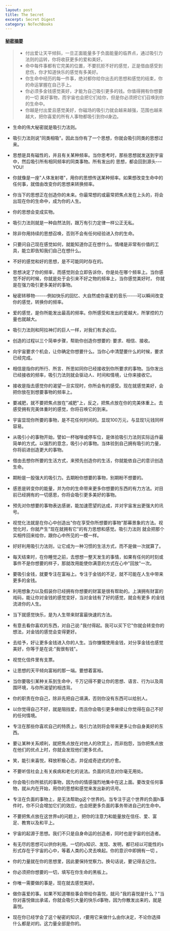 ```yaml
---
layout: post
title: The Secret
excerpt: Secret Digest
category: NoTechBooks
---
```


#### [秘密摘要](http://www.thesecret.tv/)

> - 付出爱让天平倾斜，一旦正面能量多于负面能量的临界点，通过吸引力法则的运转，你将收获更多的爱和美好。
> - 命中每件事都有它完美的位置，不要抗拒不好的感觉，正是借由感受到悲伤，你才知道快乐的感觉有多美好。
> - 你生命中经历的每一件事，绝对都你给你出去的思想和感觉的结束，你的命运掌握在自己手上。
> - 你必须多金钱感觉美好，才能为自己吸引更多的钱。你值得拥有你想要的一切 美好事物，而宇宙也会把它们给你，但是你必须把它们召唤到你的生命中。
> - 你越是付出爱且感觉美好，你磁场的吸引力就会越来越强，范围也越来越大，把你喜爱的所有人事物都吸引到你d身边。


- 生命的伟大秘密就是吸引力法则。
- 吸引力法则说"同类相吸"。因此当你有了一个思想，你就会吸引同类的思想过来。
- 思想是具有磁性的，并且有关某种频率。当你思考时，那些思想就发送到宇宙中，然后吸引所有相同频率的同类事物。所有发出的
  思想，都会回到源头---YOU!
- 你就像是一座"人体发射塔"，用你的思想传送某种频率。如果想改变生命中的任何事，就借由改变你的思想来转换频率。
- 你当下的思想正在创造你的未来。你最常想的或最常把焦点发在上头的，将会出现在你的生命中，成为你的人生。
- 你的思想会变成实物。
  
- 吸引力法则就是一种自然法则，跟万有引力定律一样公正无私。
- 除非你用持续的思想召唤，否则不会有任何经验进入你的生命。
- 只要问自己现在感觉如何，就能知道你正在想什么。情绪是非常有价值的工具，能立即告知我们自己在想什么。
- 不好的感觉和好的思想，是不可能同时存在的。
- 思想决定了你的频率，而感觉则会立即告诉你，你是处在哪个频率上。当你感觉不好的时候，你就是处于会引来不好之物的频率上，当你感觉美好时，
  你就是在强力吸引更多美好的事物。
- 秘密转移物------例如快乐的回忆、大自然或你喜爱的音乐-----可以瞬间改变你的感觉，转换你的频率。
- 爱的感觉，是你所能发出最高的频率。你所感受和发出的爱越大，所掌控的力量也就越大。

- 吸引力法则和阿拉神灯的巨人一样，对我们有求必应。
- 创造的过程以三个简单步骤，帮助你创造你想要的: 要求、相信、接收。
- 向宇宙要求个机会，让你确定你想要什么。当你心中清楚要什么的时候，要求已经完成。
- 相信是指你的所行、所言、所思如同你已经接收到你所要求的事物。当你发出已经接收的频率，吸引力法则就会驱动人、时间和情境，让你来接收它。
- 接收是指去感觉你的渴望一旦实现时，你所会有的感受。现在就感觉美好，会把你放在到想要事物的频率上。
- 要减肥，就不要把焦点放在"减肥"上，反之，把焦点放在你的完美体重上。去感受拥有完美体重时的感觉，你将召唤它的到来。
- 宇宙显现你所要的事物，是不花任何时间的。显现100万元，与显现1元钱同样容易。
- 从吸引小的事物开始，譬如一杯咖啡或停车位，是体验吸引力法则实际运作最简单的方式。以强烈的意念，吸引小的事物。当体验到自己拥有吸引的力量，你将前进创造更大的事物。
- 借由去想你所要的生活方式，来预先创造你的生活，你就能依自己的意识创造生命。


- 期盼是一股强大的吸引力。去期盼你想要的事物，别期盼不想要的。
- 感恩是转变你的能量，并为你的生命带来更多你想要的东西的有力方法。对目前已经拥有的一切感恩，你将会吸引更多美好的事物。
- 预先对你想要的事物表达感谢，能加速愿望的达成，并对宇宙发出更强大的讯号。
- 视觉化法就是在你心中创造出"你在享受你所想要的事物"那幕景象的方法。视觉化时，你就产生"现在就拥有它"的有力思想和感觉。吸引力法则
  就会把那个实相传回来给你，跟你心中所见的一模一样。
- 好好利用吸引力法则，让它成为一种习惯的生活方式，而不是做一次就算了。
- 每天结束时，在你睡觉之前，去想想一整天发生的事情，如果有任何的时刻或事件不是你想要的样子，那就改用能使你满意的方式在心中"回放"一次。


- 要吸引金钱，就要专注在富裕上。专注于金钱的不足，就不可能在人生中带来更多的金钱。
- 利用想象力以及假装你已经拥有你想要的财富是很有帮助的。上演拥有财富的戏码，能让你对金钱的感觉变好，当对金钱有了好的感觉，就会有更多
  的金钱流进你的人生。
- 当下就感觉快乐，是为人生带来财富最快速的方法。
- 有意去看你喜欢的东西，对自己说:"我付得起。我可以买下它"你就会转变你的想法，对金钱的感觉会变得更好。
- 去给予，好让更多金钱进入你的人生。当你慷慨使用金钱，对分享金钱也感觉美好，你等于是在说:"我很有钱"。
- 视觉化信件里有支票。
- 让思想的天平倾向富裕的那一端。要想着富裕。


- 当你要吸引某种关系到生命中，千万记得不要让你的思想、语言、行为以及周围环境，与你所渴望的相违背。
- 你的职责在你自己，除非先把自己填满，否则你没有东西可以给别人。
- 以你觉得自己不好，就是阻挡爱，而且你会吸引更多继续让你觉得在自己不好的任何情境。
- 专注在那些你喜欢自己的特质上，吸引力法则将会带来更多让你自身美好的东西。
- 要让某种关系顺利，就把焦点放在对他人的欣赏上，而非抱怨，当你把焦点放在他们的优点上时，你就会发现他们更多优点。


- 笑，能引来喜悦，释放积极心态，并促成奇迹式的疗愈。
- 不要听信社会上有关疾病和老化的说法。负面的讯息对你毫无用处。

- 你会吸引你所抵抗的事物，因为你的情感强烈地集中在这上面。要改变任何事物，就从内在开始，用你的思想和感觉来发出新的讯号。
- 专注在负面的事物上，是无法帮助g这个世界的。当专注于这个世界的负面h事件时，你不只会增加它们的效应，也会把更多负面的事务带进自己的生命中。
- 不要把焦点放在这世界s的问题上，把你的注意力和能量放在信任、爱、富足、教育以及和平上。

- 宇宙的起源于思想。我们不只是自身命运的创造者，同时也是宇宙的创造者。
- 有无尽的思想可以供你利用。一切的s知识、发现、发明，都已经以可能性的s形式存在于宇宙的心中，等着人类的心灵去唤起。你的意识中即拥有一切 。
- 你的力量就在你的思想里，因此要保持觉察力。换句话说，要记得去记住。


- 你必须把你想要的一切，填写在你生命的黑板上。
- 你唯一需要做的事是，现在就去感觉美好。
- 做你喜爱的事。如果不知道哪些事会带给你喜悦，就问:"我的喜悦是什么？"当你对喜悦做出承诺，你就会吸引大量的快乐d事物，因为你散发出来的，就是喜悦。
- 现在你已经学会了这个秘密的知识，r要用它来做什么由你决定，不论你选择什么都是对的。这力量全部是你的。
